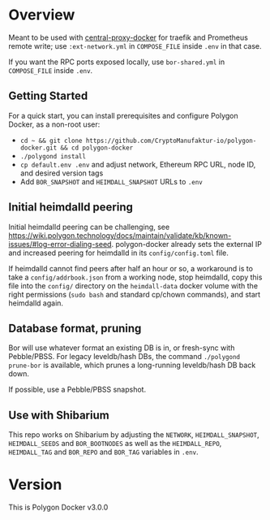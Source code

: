 # Overview

Meant to be used with [central-proxy-docker](https://github.com/CryptoManufaktur-io/central-proxy-docker) for traefik
and Prometheus remote write; use `:ext-network.yml` in `COMPOSE_FILE` inside `.env` in that case.

If you want the RPC ports exposed locally, use `bor-shared.yml` in `COMPOSE_FILE` inside `.env`.

## Getting Started

For a quick start, you can install prerequisites and configure Polygon Docker, as a non-root user:

* `cd ~ && git clone https://github.com/CryptoManufaktur-io/polygon-docker.git && cd polygon-docker`
* `./polygond install`
* `cp default.env .env` and adjust network, Ethereum RPC URL, node ID, and desired version tags
* Add `BOR_SNAPSHOT` and `HEIMDALL_SNAPSHOT` URLs to `.env`

## Initial heimdalld peering

Initial heimdalld peering can be challenging, see https://wiki.polygon.technology/docs/maintain/validate/kb/known-issues/#log-error-dialing-seed. polygon-docker already sets the external IP and increased peering for heimdalld in its `config/config.toml` file.

If heimdalld cannot find peers after half an hour or so, a workaround is to take a `config/addrbook.json` from a working node, stop heimdalld, copy this file into the `config/` directory on the `heimdall-data` docker volume with the right permissions (`sudo bash` and standard cp/chown commands), and start heimdalld again.

## Database format, pruning

Bor will use whatever format an existing DB is in, or fresh-sync with Pebble/PBSS. For legacy leveldb/hash DBs,
the command `./polygond prune-bor` is available, which prunes a long-running leveldb/hash DB back down.

If possible, use a Pebble/PBSS snapshot.

## Use with Shibarium

This repo works on Shibarium by adjusting the `NETWORK`, `HEIMDALL_SNAPSHOT`, `HEIMDALL_SEEDS` and `BOR_BOOTNODES`
as well as the `HEIMDALL_REPO`, `HEIMDALL_TAG` and `BOR_REPO` and `BOR_TAG` variables in `.env`.

# Version

This is Polygon Docker v3.0.0
